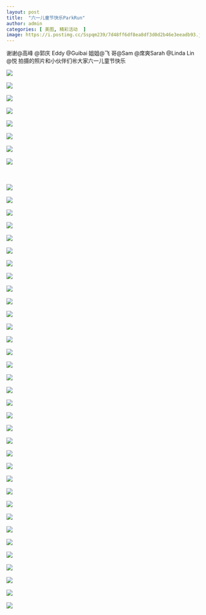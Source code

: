 ```yaml
---
layout: post
title:  "六一儿童节快乐ParkRun"
author: admin
categories: [ 美图, 精彩活动  ]
image: https://i.postimg.cc/Sspqm239/7d48ff6df8ea8df3d0d2b46e3eeadb93.jpg
---
```


谢谢@高峰 @郭庆 Eddy @Guibai 姐姐@飞 哥@Sam @席爽Sarah @Linda Lin @悦 拍摄的照片和小伙伴们㊗️大家六一儿童节快乐

![](https://i.postimg.cc/sx7Ts1FM/55cfe72143c567191a171a6bde7c1d3f.jpg)<br/><br/>
![](https://i.postimg.cc/mrpXS0Ng/5bac4d27c060687a46419d888985de5f.jpg)<br/><br/>
![](https://i.postimg.cc/HnxNmTY5/3ab8eea29aa57f1c419af496c466698d.jpg)<br/><br/>
![](https://i.postimg.cc/RCWr2TNY/5554ebadf43015b05d8fb8130d079eeb.jpg)<br/><br/>
![](https://i.postimg.cc/26FYyjNK/5d87707a272ca1bac10bc87938104f96.jpg)<br/><br/>
![](https://i.postimg.cc/QxvzLLR9/5f6260bbfc1d7dfc2532379c8d756122.jpg)<br/><br/>
![](https://i.postimg.cc/HLwR4SvJ/621a71dc8377d469862f830db8dc2b5c.jpg)<br/><br/>
![](https://i.postimg.cc/CxXS664m/668cef05ea3e09760a8f865ad48c3afc.jpg)<br/><br/>
[](https://i.postimg.cc/XvSt5MLS/673a336ab29224620283c848f110c86e.jpg)<br/><br/>
![](https://i.postimg.cc/6qWXvs95/7192c1552cc3fe4f792a5d00af6315a8.jpg)<br/><br/>
![](https://i.postimg.cc/28jkqW6F/e61d9b8e98da8f0a514e58e168779fad.jpg)<br/><br/>
![](https://i.postimg.cc/mgtTjG7P/e94ef2698cccd6d762d84afdd8ea977c.jpg)<br/><br/>
![](https://i.postimg.cc/T3WZh2rJ/cee5dc8558170be605d08558a3a2667a.jpg)<br/><br/>
![](https://i.postimg.cc/jjftVQgK/a7516783fefd27d8de8a770a9c399d4c.jpg)<br/><br/>
![](https://i.postimg.cc/m2db7r1x/b8f25eca83089963df17831434d6269c.jpg)<br/><br/>
![](https://i.postimg.cc/bw8BY0wp/220908298c9ea8f29dccc64be4c056d0.jpg)<br/><br/>
![](https://i.postimg.cc/G38NXhfw/28a9b3c7339beb14ce02cbd945399b11.jpg)<br/><br/>
![](https://i.postimg.cc/FRq6h27B/28f3de6c129a8709cba8e9da530fe788.jpg)<br/><br/>
![](https://i.postimg.cc/bJG6V33H/37deecc6f4c7a790d0501bd8111c9ecd.jpg)<br/><br/>
![](https://i.postimg.cc/jqBVTJfS/3f1e51d38c0eddab14c6680e26aa7e56.jpg)<br/><br/>
![](https://i.postimg.cc/htr3XJXx/8694dca365b909a6cbb7318f858b461f.jpg)<br/><br/>
![](https://i.postimg.cc/hGtZTSmY/9f6e9fdc16e66571556e5377d94d4d31.jpg)<br/><br/>
![](https://i.postimg.cc/sX38npbT/9f8a35f3643a4fc7a876488be67f6eca.jpg)<br/><br/>
![](https://i.postimg.cc/Kc6WwhXK/ceb23eae796f9edc699592ac28dcf6d7.jpg)<br/><br/>
![](https://i.postimg.cc/mgNK7X5P/d164d02a48fe3b2e1509a4e5dd565567.jpg)<br/><br/>
![](https://i.postimg.cc/s2jqmYkw/d50f0a5bb1810d16c0f28677e26c4adf.jpg)<br/><br/>
![](https://i.postimg.cc/P5GS3Ww1/00135d6113afa24dc92b4e602736d60e.jpg)<br/><br/>
![](https://i.postimg.cc/nr3tKdzK/0fb1e0643a376a3c3f2bdea5f7b17470.jpg)<br/><br/>
![](https://i.postimg.cc/BbXmyNpB/11f3f9fd439487e5530abfbe624b9c8f.jpg)<br/><br/>
![](https://i.postimg.cc/kMTrppJK/187d73ac0c8e34fbaaf16502978be8e6.jpg)<br/><br/>
![](https://i.postimg.cc/CLnvsPzF/1cebdde957aa382787f119aaec0b32e9.jpg)<br/><br/>
![](https://i.postimg.cc/dQ6vK0B7/23e8dcd9fbeca6e12203071685a2edf9.jpg)<br/><br/>
![](https://i.postimg.cc/xTXZFjFV/445121d764ec4f0188588eb6d4db00a7.jpg)<br/><br/>
![](https://i.postimg.cc/02rgR0j3/67f3920be65b0be0ec921cf09258afa9.jpg)<br/><br/>
![](https://i.postimg.cc/0NsHQY59/65963ccf7fd1d5d753d443c2cb5d0aa1.jpg)<br/><br/>
![](https://i.postimg.cc/kG1kRB1f/6a5a35ccf3d865f13665b8b79c242d36.jpg)<br/><br/>
![](https://i.postimg.cc/gk7CYL60/78f1e8bb891f67a6e0570a9e2dd745d6.jpg)<br/><br/>
![](https://i.postimg.cc/yYNK6zQL/7bdb4085a1d53c98233103950d96a8ec.jpg)<br/><br/>
![](https://i.postimg.cc/SRvvNHRP/e17f8b0e28f3495d9974ed3b5465e782.jpg)<br/><br/>
![](https://i.postimg.cc/8c2mYGjT/c3cc8241bed2118cc6766d0e4e12a638.jpg)<br/><br/>
![](https://i.postimg.cc/x8h6SHFD/8c8d972dd1d8ae6062bd88f97360b614.jpg)<br/><br/>
![](https://i.postimg.cc/nzZ8y89Y/7fb60fbe49d94e2a3f65544ec52520d9.jpg)<br/><br/>
![](https://i.postimg.cc/R0LpnWqK/823643d664511c07b60c8f0b1f81d99e.jpg)<br/><br/>

